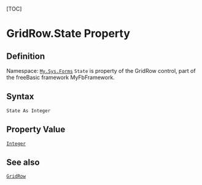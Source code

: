 [TOC]
# GridRow.State Property

## Definition
Namespace: [`My.Sys.Forms`](My.Sys.Forms.md)
`State` is property of the GridRow control, part of the freeBasic framework MyFbFramework.
## Syntax
```freeBasic
State As Integer
```
## Property Value
[`Integer`]("https://www.freebasic.net/wiki/KeyPgInteger")
## See also
[`GridRow`](GridRow.md)
